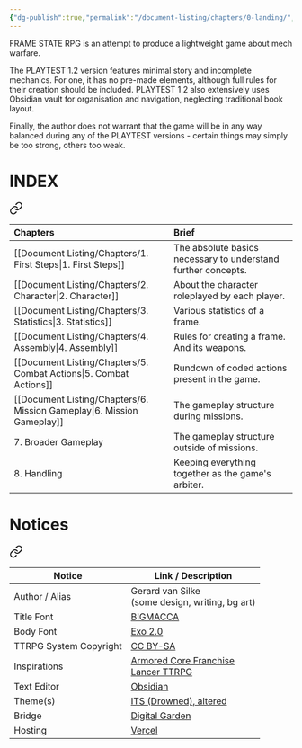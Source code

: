 ```yaml
---
{"dg-publish":true,"permalink":"/document-listing/chapters/0-landing/","tags":["gardenEntry"]}
---
```


FRAME STATE RPG is an attempt to produce a lightweight game about mech warfare.

The PLAYTEST 1.2 version features minimal story and incomplete mechanics. For one, it has no pre-made elements, although full rules for their creation should be included. PLAYTEST 1.2 also extensively uses Obsidian vault for organisation and navigation, neglecting traditional book layout.

Finally, the author does not warrant that the game will be in any way balanced during any of the PLAYTEST versions - certain things may simply be too strong, others too weak.

# INDEX

<div class="transclusion internal-embed is-loaded"><a class="markdown-embed-link" href="/document-listing/chapters/folder-0-landing/index/" aria-label="Open link"><svg xmlns="http://www.w3.org/2000/svg" width="24" height="24" viewBox="0 0 24 24" fill="none" stroke="currentColor" stroke-width="2" stroke-linecap="round" stroke-linejoin="round" class="svg-icon lucide-link"><path d="M10 13a5 5 0 0 0 7.54.54l3-3a5 5 0 0 0-7.07-7.07l-1.72 1.71"></path><path d="M14 11a5 5 0 0 0-7.54-.54l-3 3a5 5 0 0 0 7.07 7.07l1.71-1.71"></path></svg></a><div class="markdown-embed">




| Chapters                | Brief                                                         |
| :---------------------- | :------------------------------------------------------------ |
| [[Document Listing/Chapters/1. First Steps\|1. First Steps]]      | The absolute basics necessary to understand further concepts. |
| [[Document Listing/Chapters/2. Character\|2. Character]]        | About the character roleplayed by each player.                |
| [[Document Listing/Chapters/3. Statistics\|3. Statistics]]       | Various statistics of a frame.                                |
| [[Document Listing/Chapters/4. Assembly\|4. Assembly]]         | Rules for creating a frame. And its weapons.                  |
| [[Document Listing/Chapters/5. Combat Actions\|5. Combat Actions]]   | Rundown of coded actions present in the game.                 |
| [[Document Listing/Chapters/6. Mission Gameplay\|6. Mission Gameplay]] | The gameplay structure during missions.                       |
| 7. Broader Gameplay     | The gameplay structure outside of missions.                   |
| 8. Handling             | Keeping everything together as the game's arbiter.            |


</div></div>

# Notices

<div class="transclusion internal-embed is-loaded"><a class="markdown-embed-link" href="/document-listing/chapters/folder-0-landing/notices/" aria-label="Open link"><svg xmlns="http://www.w3.org/2000/svg" width="24" height="24" viewBox="0 0 24 24" fill="none" stroke="currentColor" stroke-width="2" stroke-linecap="round" stroke-linejoin="round" class="svg-icon lucide-link"><path d="M10 13a5 5 0 0 0 7.54.54l3-3a5 5 0 0 0-7.07-7.07l-1.72 1.71"></path><path d="M14 11a5 5 0 0 0-7.54-.54l-3 3a5 5 0 0 0 7.07 7.07l1.71-1.71"></path></svg></a><div class="markdown-embed">





| Notice                 | Link / Description                                                                                                       |
| ---------------------- | ------------------------------------------------------------------------------------------------------------------------ |
| Author / Alias         | Gerard van Silke  <br>(some design, writing, bg art)                                                                     |
| Title Font             | [BIGMACCA](https://www.cdnfonts.com/bigmacca.font)                                                                       |
| Body Font              | [Exo 2.0](https://www.cdnfonts.com/exo-20.font)                                                                          |
| TTRPG System Copyright | [CC BY-SA](https://creativecommons.org/licenses/by-sa/4.0/)                                                              |
| Inspirations           | [Armored Core Franchise](https://en.wikipedia.org/wiki/Armored_Core)  <br>[Lancer TTRPG](https://massifpress.com/lancer) |
| Text Editor            | [Obsidian](https://obsidian.md/)                                                                                         |
| Theme(s)               | [ITS (Drowned), altered](https://github.com/SlRvb/Obsidian--ITS-Theme)                                                   |
| Bridge                 | [Digital Garden](https://dg-docs.ole.dev/)                                                                               |
| Hosting                | [Vercel](https://vercel.com/)                                                                                            |


</div></div>
